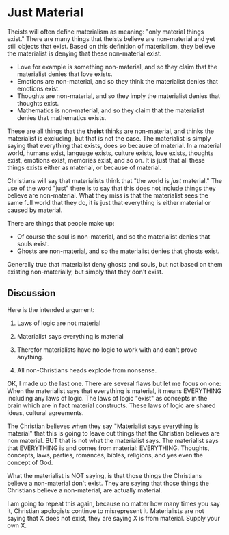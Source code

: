 # Just Material

Theists will often define materialism as meaning: "only material things exist."  There are many things that theists believe are non-material and yet still objects that exist.  Based on this definition of materialism, they believe the materialist is denying that these non-material exist.

* Love for example is something non-material, and so they claim that the materialist denies that love exists.
* Emotions are non-material, and so they think the materialist denies that emotions exist.
* Thoughts are non-material, and so they imply the materialist denies that thoughts exist.
* Mathematics is non-material, and so they claim that the materialist denies that mathematics exists.

These are all things that the **theist** thinks are non-material, and thinks the materialist is excluding, but that is not the case.  The materialist is simply saying that everything that exists, does so because of material.  In a material world, humans exist, language exists, culture exists, love exists, thoughts exist, emotions exist, memories exist, and so on.  It is just that all these things exists either as material, or because of material.

Christians will say that materialists think that "the world is _just_ material."  The use of the word "just" there is to say that this does not include things they believe are non-material.  What they miss is that the materialist sees the same full world that they do, it is just that everything is either material or caused by material.

There are things that people make up:

* Of course the soul is non-material, and so the materialist denies that souls exist.
* Ghosts are non-material, and so the materialist denies that ghosts exist.

Generally true that materialist deny ghosts and souls, but not based on them existing non-materially, but simply that they don't exist.

## Discussion

Here is the intended argument:

1. Laws of logic are not material

2. Materialist says everything is material

3. Therefor materialists have no logic to work with and can't prove anything.

4. All non-Christians heads explode from nonsense.

OK, I made up the last one. There are several flaws but let me focus on one: When the materialist says that everything is material, it means EVERYTHING including any laws of logic. The laws of logic "exist" as concepts in the brain which are in fact material constructs. These laws of logic are shared ideas, cultural agreements.

The Christian believes when they say "Materialist says everything is material" that this is going to leave out things that the Christian believes are non material. BUT that is not what the materialist says. The materialist says that EVERYTHING is and comes from material: EVERYTHING. Thoughts, concepts, laws, parties, romances, bibles, religions, and yes even the concept of God.

What the materialist is NOT saying, is that those things the Christians believe a non-material don't exist. They are saying that those things the Christians believe a non-material, are actually material.

I am going to repeat this again, because no matter how many times you say it, Christian apologists continue to misrepresent it. Materialists are not saying that X does not exist, they are saying X is from material. Supply your own X.

